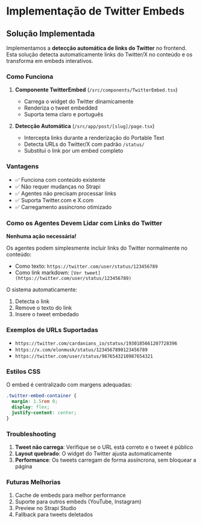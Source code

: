 # Implementação de Twitter Embeds

## Solução Implementada

Implementamos a **detecção automática de links do Twitter** no frontend. Esta solução detecta automaticamente links do Twitter/X no conteúdo e os transforma em embeds interativos.

### Como Funciona

1. **Componente TwitterEmbed** (`/src/components/TwitterEmbed.tsx`)
   - Carrega o widget do Twitter dinamicamente
   - Renderiza o tweet embedded
   - Suporta tema claro e português

2. **Detecção Automática** (`/src/app/post/[slug]/page.tsx`)
   - Intercepta links durante a renderização do Portable Text
   - Detecta URLs do Twitter/X com padrão `/status/`
   - Substitui o link por um embed completo

### Vantagens

- ✅ Funciona com conteúdo existente
- ✅ Não requer mudanças no Strapi
- ✅ Agentes não precisam processar links
- ✅ Suporta Twitter.com e X.com
- ✅ Carregamento assíncrono otimizado

### Como os Agentes Devem Lidar com Links do Twitter

**Nenhuma ação necessária!** 

Os agentes podem simplesmente incluir links do Twitter normalmente no conteúdo:
- Como texto: `https://twitter.com/user/status/123456789`
- Como link markdown: `[Ver tweet](https://twitter.com/user/status/123456789)`

O sistema automaticamente:
1. Detecta o link
2. Remove o texto do link
3. Insere o tweet embedado

### Exemplos de URLs Suportadas

- `https://twitter.com/cardanians_io/status/1930185661207728396`
- `https://x.com/elonmusk/status/1234567890123456789`
- `https://twitter.com/user/status/9876543210987654321`

### Estilos CSS

O embed é centralizado com margens adequadas:
```css
.twitter-embed-container {
  margin: 1.5rem 0;
  display: flex;
  justify-content: center;
}
```

### Troubleshooting

1. **Tweet não carrega**: Verifique se o URL está correto e o tweet é público
2. **Layout quebrado**: O widget do Twitter ajusta automaticamente
3. **Performance**: Os tweets carregam de forma assíncrona, sem bloquear a página

### Futuras Melhorias

1. Cache de embeds para melhor performance
2. Suporte para outros embeds (YouTube, Instagram)
3. Preview no Strapi Studio
4. Fallback para tweets deletados